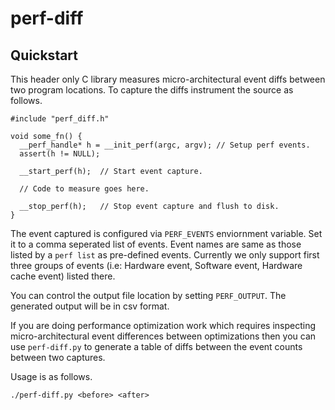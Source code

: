 # perf-diff

## Quickstart

This header only C library measures micro-architectural event diffs between two 
program locations. To capture the diffs instrument the source as follows.

```
#include "perf_diff.h"

void some_fn() {
  __perf_handle* h = __init_perf(argc, argv); // Setup perf events.
  assert(h != NULL);

  __start_perf(h);  // Start event capture.
  
  // Code to measure goes here.

  __stop_perf(h);   // Stop event capture and flush to disk.
}
```

The event captured is configured via `PERF_EVENTS` enviornment variable. Set it
to a comma seperated list of events. Event names are same as those listed by a
`perf list` as pre-defined events. Currently we only support first three groups
of events (i.e: Hardware event, Software event, Hardware cache event) listed 
there.

You can control the output file location by setting `PERF_OUTPUT`. The generated
 output will be in csv format.

If you are doing performance optimization work which requires inspecting
micro-architectural event differences between optimizations then you can use
`perf-diff.py` to generate a table of diffs between the event counts between 
two captures.

Usage is as follows.

```
./perf-diff.py <before> <after>
```
